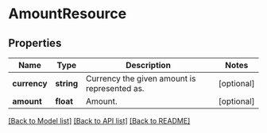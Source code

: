 # AmountResource

## Properties
Name | Type | Description | Notes
------------ | ------------- | ------------- | -------------
**currency** | **string** | Currency the given amount is represented as. | [optional] 
**amount** | **float** | Amount. | [optional] 

[[Back to Model list]](../README.md#documentation-for-models) [[Back to API list]](../README.md#documentation-for-api-endpoints) [[Back to README]](../README.md)


